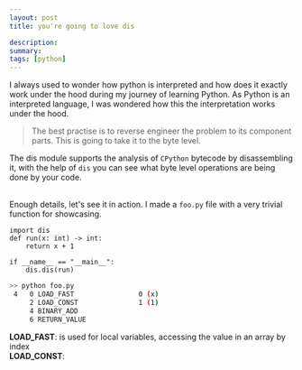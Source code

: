 ```yaml
---
layout: post
title: you're going to love dis

description:
summary:
tags: [python]
---
```


I always used to wonder how python is interpreted and how does it exactly work under the hood during my journey of learning Python.
As Python is an interpreted language, I was wondered how this the interpretation works under the hood.

> The best practise is to reverse engineer the problem to its component parts. This is going to take it to the byte level.

The dis module supports the analysis of `CPython` bytecode by disassembling it, with the help of `dis` you can see what byte level operations are being done by your code.
<br/><br/>

Enough details, let's see it in action. I made a `foo.py` file with a very trivial function for showcasing.

```python3
import dis
def run(x: int) -> int:
    return x + 1

if __name__ == "__main__":
    dis.dis(run)
```

```bash
>> python foo.py
 4   0 LOAD_FAST                0 (x)
     2 LOAD_CONST               1 (1)
     4 BINARY_ADD
     6 RETURN_VALUE
```
**LOAD_FAST**: is used for local variables, accessing the value in an array by index <br/>
**LOAD_CONST**:

